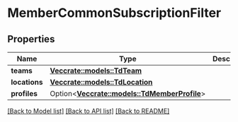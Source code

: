 # MemberCommonSubscriptionFilter

## Properties

Name | Type | Description | Notes
------------ | ------------- | ------------- | -------------
**teams** | [**Vec<crate::models::TdTeam>**](TD_Team.md) |  | 
**locations** | [**Vec<crate::models::TdLocation>**](TD_Location.md) |  | 
**profiles** | Option<[**Vec<crate::models::TdMemberProfile>**](TD_MemberProfile.md)> |  | [optional]

[[Back to Model list]](../README.md#documentation-for-models) [[Back to API list]](../README.md#documentation-for-api-endpoints) [[Back to README]](../README.md)


